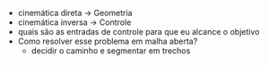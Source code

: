 - cinemática direta -> Geometria
- cinemática inversa -> Controle
- quais são as entradas de controle para que eu alcance o objetivo
- Como resolver esse problema em malha aberta?
	- decidir o caminho e segmentar em trechos